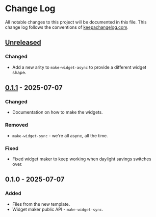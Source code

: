 # Change Log
All notable changes to this project will be documented in this file. This change log follows the conventions of [keepachangelog.com](http://keepachangelog.com/).

## [Unreleased]
### Changed
- Add a new arity to `make-widget-async` to provide a different widget shape.

## [0.1.1] - 2025-07-07
### Changed
- Documentation on how to make the widgets.

### Removed
- `make-widget-sync` - we're all async, all the time.

### Fixed
- Fixed widget maker to keep working when daylight savings switches over.

## 0.1.0 - 2025-07-07
### Added
- Files from the new template.
- Widget maker public API - `make-widget-sync`.

[Unreleased]: https://sourcehost.site/your-name/self-testing-code/compare/0.1.1...HEAD
[0.1.1]: https://sourcehost.site/your-name/self-testing-code/compare/0.1.0...0.1.1
